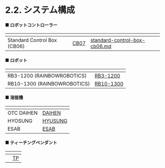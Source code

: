 # 2.2. システム構成

#### ■ ロボットコントローラー

<table data-card-size="large" data-view="cards"><thead><tr><th></th><th data-hidden data-card-cover data-type="files"></th><th data-hidden data-card-target data-type="content-ref"></th></tr></thead><tbody><tr><td>Standard Control Box (CB06)</td><td><a href="../images/jp/chapter2/section2.1.jpg">CB07</a></td><td><a href="standard-control-box-cb06.md">standard-control-box-cb06.md</a></td></tr></tbody></table>



#### ■ ロボット

<table data-card-size="large" data-view="cards"><thead><tr><th></th><th data-hidden data-card-cover data-type="files"></th></tr></thead><tbody><tr><td>RB3-1200 (RAINBOWROBOTICS)</td><td><a href="../images/jp/chapter2/section2.2.jpg">RB3-1200</a></td></tr><tr><td>RB10-1300 (RAINBOWROBOTICS)</td><td><a href="../images/jp/chapter2/section2.3.jpg">RB10-1300</a></td></tr></tbody></table>



#### ■ 溶接機

<table data-view="cards"><thead><tr><th></th><th data-hidden data-card-cover data-type="files"></th></tr></thead><tbody><tr><td>OTC DAIHEN</td><td><a href="../images/jp/chapter2/section2.4.jpg">DAIHEN</a></td></tr><tr><td>HYOSUNG</td><td><a href="../images/jp/chapter2/section2.5.jpg">HYUSUNG</a></td></tr><tr><td>ESAB</td><td><a href="../images/jp/chapter2/section2.6.pnjpg">ESAB</a></td></tr></tbody></table>



#### ■ ティーチングペンダント

<table data-card-size="large" data-view="cards"><thead><tr><th></th><th data-hidden data-card-cover data-type="files"></th></tr></thead><tbody><tr><td></td><td><a href="../images/jp/chapter2/section2.7.jpg">TP</a></td></tr></tbody></table>
